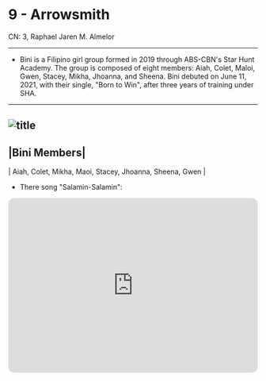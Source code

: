 # **9 - Arrowsmith**
CN: 3, Raphael Jaren M. Almelor

--- 
- Bini is a Filipino girl group formed in 2019 through ABS-CBN's Star Hunt Academy. The group is composed of eight members: Aiah, Colet, Maloi, Gwen, Stacey, Mikha, Jhoanna, and Sheena. Bini debuted on June 11, 2021, with their single, "Born to Win", after three years of training under SHA.
---
![title](https://billboardphilippines.com/wp-content/uploads/2024/03/BBPH_WIM_EVENT_BINI.jpg)
---
|Bini Members|
---
| Aiah, Colet, Mikha, Maoi, Stacey, Jhoanna, Sheena, Gwen |
- There song "Salamin-Salamin": 
<iframe style="border-radius:12px" src="https://open.spotify.com/embed/track/1iIJtD9hkzw4ZHfR7ND9yb?utm_source=generator" width="100%" height="352" frameBorder="0" allowfullscreen="" allow="autoplay; clipboard-write; encrypted-media; fullscreen; picture-in-picture" loading="lazy"></iframe>


